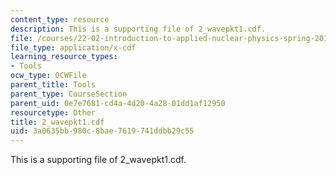 ```yaml
---
content_type: resource
description: This is a supporting file of 2_wavepkt1.cdf.
file: /courses/22-02-introduction-to-applied-nuclear-physics-spring-2012/3a0635bb980c8bae7619741ddbb29c55_2_wavepkt1.cdf
file_type: application/x-cdf
learning_resource_types:
- Tools
ocw_type: OCWFile
parent_title: Tools
parent_type: CourseSection
parent_uid: 0e7e7681-cd4a-4d20-4a28-01dd1af12950
resourcetype: Other
title: 2_wavepkt1.cdf
uid: 3a0635bb-980c-8bae-7619-741ddbb29c55
---
```

This is a supporting file of 2_wavepkt1.cdf.

